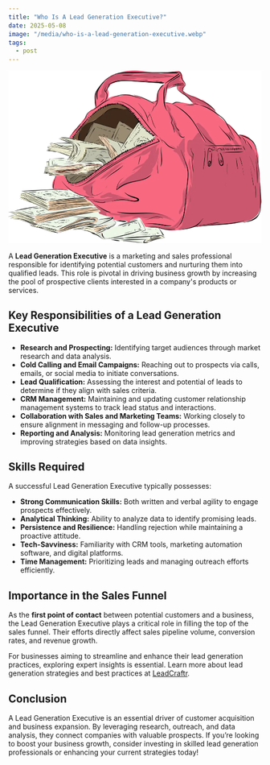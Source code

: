```yaml
---
title: "Who Is A Lead Generation Executive?"
date: 2025-05-08
image: "/media/who-is-a-lead-generation-executive.webp"
tags:
  - post
---
```


![Who Is A Lead Generation Executive?](/media/who-is-a-lead-generation-executive.webp)

A **Lead Generation Executive** is a marketing and sales professional responsible for identifying potential customers and nurturing them into qualified leads. This role is pivotal in driving business growth by increasing the pool of prospective clients interested in a company's products or services.

## Key Responsibilities of a Lead Generation Executive

- **Research and Prospecting:** Identifying target audiences through market research and data analysis.
- **Cold Calling and Email Campaigns:** Reaching out to prospects via calls, emails, or social media to initiate conversations.
- **Lead Qualification:** Assessing the interest and potential of leads to determine if they align with sales criteria.
- **CRM Management:** Maintaining and updating customer relationship management systems to track lead status and interactions.
- **Collaboration with Sales and Marketing Teams:** Working closely to ensure alignment in messaging and follow-up processes.
- **Reporting and Analysis:** Monitoring lead generation metrics and improving strategies based on data insights.

## Skills Required

A successful Lead Generation Executive typically possesses:

- **Strong Communication Skills:** Both written and verbal agility to engage prospects effectively.
- **Analytical Thinking:** Ability to analyze data to identify promising leads.
- **Persistence and Resilience:** Handling rejection while maintaining a proactive attitude.
- **Tech-Savviness:** Familiarity with CRM tools, marketing automation software, and digital platforms.
- **Time Management:** Prioritizing leads and managing outreach efforts efficiently.

## Importance in the Sales Funnel

As the **first point of contact** between potential customers and a business, the Lead Generation Executive plays a critical role in filling the top of the sales funnel. Their efforts directly affect sales pipeline volume, conversion rates, and revenue growth.

For businesses aiming to streamline and enhance their lead generation practices, exploring expert insights is essential. Learn more about lead generation strategies and best practices at [LeadCraftr](https://leadcraftr.com/posts/lead-generation/).

## Conclusion

A Lead Generation Executive is an essential driver of customer acquisition and business expansion. By leveraging research, outreach, and data analysis, they connect companies with valuable prospects. If you’re looking to boost your business growth, consider investing in skilled lead generation professionals or enhancing your current strategies today!
